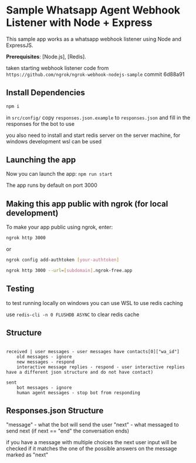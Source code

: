 # Sample Whatsapp Agent Webhook Listener with Node + Express

This sample app works as a whatsapp webhook listener using Node and ExpressJS.

**Prerequisites**: [Node.js], [Redis].

taken starting webhook listener code from `https://github.com/ngrok/ngrok-webhook-nodejs-sample` commit 6d88a91

## Install Dependencies

```bash
npm i
```

in `src/config/` copy `responses.json.example` to `responses.json` and fill in the responses for the bot to use

you also need to install and start redis server on the server machine, for windows development wsl can be used

## Launching the app

Now you can launch the app:
`npm run start`

The app runs by default on port 3000

## Making this app public with ngrok (for local development)

To make your app public using ngrok, enter:

```bash
ngrok http 3000
```

or

```bash
ngrok config add-authtoken [your-authtoken]

ngrok http 3000 --url=[subdomain].ngrok-free.app
```

## Testing

to test running locally on windows you can use WSL to use redis caching

use `redis-cli -n 0 FLUSHDB ASYNC` to clear redis cache

## Structure

```

received | user messages - user messages have contacts[0]["wa_id"]
    old messages - ignore
    new messages - respond
    interactive message replies - respond - user interactive replies have a different json structure and do not have contact)

sent
    bot messages - ignore
    human agent messages - stop bot from responding

```

## Responses.json Structure

"message" - what the bot will send the user
"next" - what messaged to send next (if next == "end" the conversation ends)

if you have a message with multiple choices the next user input will be checked if it matches the one of the possible answers on the message marked as "next"
